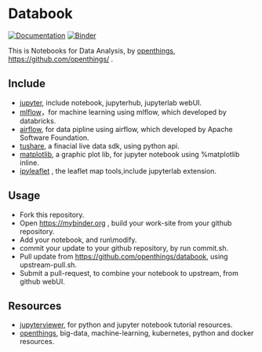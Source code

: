 # Databook

[![Documentation](http://readthedocs.org/projects/ipyleaflet/badge/?version=latest)](https://github.com/openthings)
[![Binder](https://img.shields.io/badge/launch-binder-brightgreen.svg)](https://mybinder.org/v2/gh/openthings/databook/master)

This is Notebooks for Data Analysis, by [openthings](https://my.oschina.net/u/2306127), https://github.com/openthings/ .

## Include

- [jupyter](), include notebook, jupyterhub, jupyterlab webUI.
- [mlflow](https://mlflow.org/)，for machine learning using mlflow, which developed by databricks.
- [airflow](), for data pipline using airflow, which developed by Apache Software Foundation.
- [tushare](http://tushare.org), a finacial live data sdk, using python api.
- [matplotlib](https://matplotlib.org/), a graphic plot lib, for jupyter notebook using %matplotlib inline.
- [ipyleaflet]() , the leaflet map tools,include jupyterlab extension.

## Usage

- Fork this repository.
- Open https://mybinder.org , build your work-site from your github repository.
- Add your notebook, and run\modify.
- commit your update to your github repository, by run commit.sh.
- Pull update from https://github.com/openthings/databook, using upstream-pull.sh.
- Submit a pull-request, to combine your notebook to upstream, from github webUI.

## Resources

- [jupyterviewer](https://jupyterviewers.org), for python and jupyter notebook tutorial resources.
- [openthings](https://my.oschina.net/u/2306127), big-data, machine-learning, kubernetes, python and docker resources.
